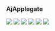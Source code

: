 ### AjApplegate
![](https://i9.fuskator.com/large/hl4FJUS6rQu/Blonde-Babe-Wearing-Fishnets-4.jpg)
![](https://i9.fuskator.com/large/hl4FJUS6rQu/Blonde-Babe-Wearing-Fishnets-5.jpg)
![](https://i9.fuskator.com/large/hl4FJUS6rQu/Blonde-Babe-Wearing-Fishnets-7.jpg)
![](https://i9.fuskator.com/large/hl4FJUS6rQu/Blonde-Babe-Wearing-Fishnets-11.jpg)
![](https://i9.fuskator.com/large/hl4FJUS6rQu/Blonde-Babe-Wearing-Fishnets-12.jpg)
![](https://i9.fuskator.com/large/hl4FJUS6rQu/Blonde-Babe-Wearing-Fishnets-13.jpg)
